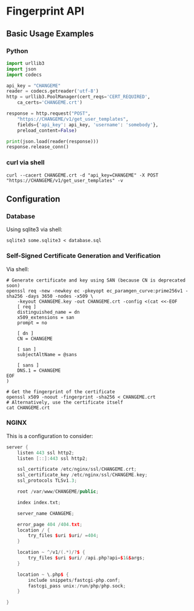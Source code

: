 # Fingerprint API

## Basic Usage Examples

### Python
```python
import urllib3
import json
import codecs

api_key = "CHANGEME"
reader = codecs.getreader('utf-8')
http = urllib3.PoolManager(cert_reqs='CERT_REQUIRED',
    ca_certs='CHANGEME.crt')

response = http.request("POST",
    "https://CHANGEME/v1/get_user_templates",
    fields={'api_key': api_key, 'username': 'somebody'},
    preload_content=False)

print(json.load(reader(response)))
response.release_conn()
```

### curl via shell

```shell
curl --cacert CHANGEME.crt -d "api_key=CHANGEME" -X POST "https://CHANGEME/v1/get_user_templates" -v
```

## Configuration

### Database
Using sqlite3 via shell:
```shell
sqlite3 some.sqlite3 < database.sql
```

### Self-Signed Certificate Generation and Verification
Via shell:
```shell
# Generate certificate and key using SAN (because CN is deprecated soon)
openssl req -new -newkey ec -pkeyopt ec_paramgen_curve:prime256v1 -sha256 -days 3650 -nodes -x509 \
    -keyout CHANGEME.key -out CHANGEME.crt -config <(cat <<-EOF
    [ req ]
    distinguished_name = dn
    x509_extensions = san
    prompt = no
    
    [ dn ]
    CN = CHANGEME
    
    [ san ]
    subjectAltName = @sans
    
    [ sans ]
    DNS.1 = CHANGEME
EOF
)
        
# Get the fingerprint of the certificate
openssl x509 -noout -fingerprint -sha256 < CHANGEME.crt
# Alternatively, use the certificate itself
cat CHANGEME.crt
```

### NGINX

This is a configuration to consider:
```C++
server {
	listen 443 ssl http2;
	listen [::]:443 ssl http2;

	ssl_certificate /etc/nginx/ssl/CHANGEME.crt;
	ssl_certificate_key /etc/nginx/ssl/CHANGEME.key;
	ssl_protocols TLSv1.3;

	root /var/www/CHANGEME/public;

	index index.txt;

	server_name CHANGEME;

	error_page 404 /404.txt;
	location / {
		try_files $uri $uri/ =404;
	}

	location ~ ^/v1/(.*)/?$ {
		try_files $uri $uri/ /api.php?api=$1&$args;
	}

	location ~ \.php$ {
		include snippets/fastcgi-php.conf;
		fastcgi_pass unix:/run/php/php.sock;
	}

}
```